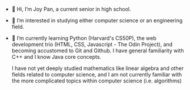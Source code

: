 - 👋 Hi, I’m Joy Pan, a current senior in high school.
- 👀 I’m interested in studying either computer science or an engineering field.
- 🌱 I’m currently learning Python (Harvard's CS50P), the web development trio (HTML, CSS, Javascript - The Odin Project), and becoming accustomed to Git and Github. I have general familiarity with C++ and I know Java core concepts.

  I have not yet deeply studied mathematics like linear algebra and other fields related to computer science, and I am not currently familiar with the more complicated topics within computer science (i.e. algorithms)

<!---
joypan1/joypan1 is a ✨ special ✨ repository because its `README.md` (this file) appears on your GitHub profile.
You can click the Preview link to take a look at your changes.
--->
